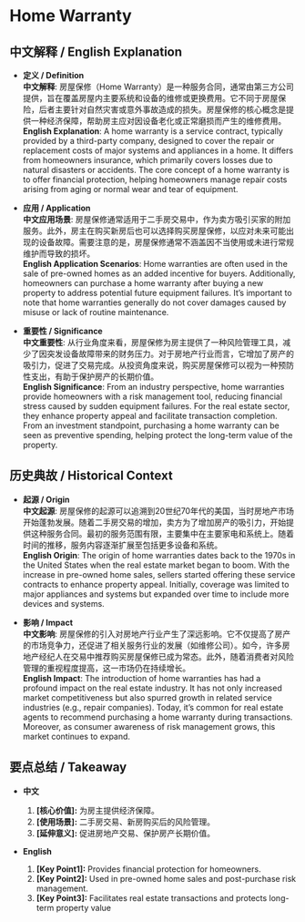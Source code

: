 # Home Warranty

## 中文解释 / English Explanation

* **定义 / Definition**  
  **中文解释**: 房屋保修（Home Warranty）是一种服务合同，通常由第三方公司提供，旨在覆盖房屋内主要系统和设备的维修或更换费用。它不同于房屋保险，后者主要针对自然灾害或意外事故造成的损失。房屋保修的核心概念是提供一种经济保障，帮助房主应对因设备老化或正常磨损而产生的维修费用。  
  **English Explanation**: A home warranty is a service contract, typically provided by a third-party company, designed to cover the repair or replacement costs of major systems and appliances in a home. It differs from homeowners insurance, which primarily covers losses due to natural disasters or accidents. The core concept of a home warranty is to offer financial protection, helping homeowners manage repair costs arising from aging or normal wear and tear of equipment.

* **应用 / Application**  
  **中文应用场景**: 房屋保修通常适用于二手房交易中，作为卖方吸引买家的附加服务。此外，房主在购买新房后也可以选择购买房屋保修，以应对未来可能出现的设备故障。需要注意的是，房屋保修通常不涵盖因不当使用或未进行常规维护而导致的损坏。  
  **English Application Scenarios**: Home warranties are often used in the sale of pre-owned homes as an added incentive for buyers. Additionally, homeowners can purchase a home warranty after buying a new property to address potential future equipment failures. It’s important to note that home warranties generally do not cover damages caused by misuse or lack of routine maintenance.

* **重要性 / Significance**  
  **中文重要性**: 从行业角度来看，房屋保修为房主提供了一种风险管理工具，减少了因突发设备故障带来的财务压力。对于房地产行业而言，它增加了房产的吸引力，促进了交易完成。从投资角度来说，购买房屋保修可以视为一种预防性支出，有助于保护房产的长期价值。  
  **English Significance**: From an industry perspective, home warranties provide homeowners with a risk management tool, reducing financial stress caused by sudden equipment failures. For the real estate sector, they enhance property appeal and facilitate transaction completion. From an investment standpoint, purchasing a home warranty can be seen as preventive spending, helping protect the long-term value of the property.

## 历史典故 / Historical Context

* **起源 / Origin**  
  **中文起源**: 房屋保修的起源可以追溯到20世纪70年代的美国，当时房地产市场开始蓬勃发展。随着二手房交易的增加，卖方为了增加房产的吸引力，开始提供这种服务合同。最初的服务范围有限，主要集中在主要家电和系统上。随着时间的推移，服务内容逐渐扩展至包括更多设备和系统。  
  **English Origin**: The origin of home warranties dates back to the 1970s in the United States when the real estate market began to boom. With the increase in pre-owned home sales, sellers started offering these service contracts to enhance property appeal. Initially, coverage was limited to major appliances and systems but expanded over time to include more devices and systems.

* **影响 / Impact**  
  **中文影响**: 房屋保修的引入对房地产行业产生了深远影响。它不仅提高了房产的市场竞争力，还促进了相关服务行业的发展（如维修公司）。如今，许多房地产经纪人在交易中推荐购买房屋保修已成为常态。此外，随着消费者对风险管理的重视程度提高，这一市场仍在持续增长。  
  **English Impact**: The introduction of home warranties has had a profound impact on the real estate industry. It has not only increased market competitiveness but also spurred growth in related service industries (e.g., repair companies). Today, it’s common for real estate agents to recommend purchasing a home warranty during transactions. Moreover, as consumer awareness of risk management grows, this market continues to expand.

## 要点总结 / Takeaway

* **中文**  
  1. **[核心价值]:**  为房主提供经济保障。
  2. **[使用场景]:**  二手房交易、新房购买后的风险管理。
  3. **[延伸意义]:**  促进房地产交易、保护房产长期价值。

* **English**  
  1. **[Key Point1]:** Provides financial protection for homeowners.
  2. **[Key Point2]:** Used in pre-owned home sales and post-purchase risk management.
  3. **[Key Point3]:** Facilitates real estate transactions and protects long-term property value